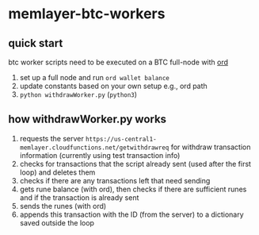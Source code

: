 # memlayer-btc-workers

## quick start
btc worker scripts need to be executed on a BTC full-node with [ord](https://docs.ordinals.com/) 
1. set up a full node and run `ord wallet balance`
2. update constants based on your own setup e.g., ord path
3. `python withdrawWorker.py` (`python3`)

## how **withdrawWorker.py** works
1. requests the server `https://us-central1-memlayer.cloudfunctions.net/getwithdrawreq` for withdraw transaction information (currently using test transaction info)
2. checks for transactions that the script already sent (used after the first loop) and deletes them
3. checks if there are any transactions left that need sending
4. gets rune balance (with ord), then checks if there are sufficient runes and if the transaction is already sent
5. sends the runes (with ord)
6. appends this transaction with the ID (from the server) to a dictionary saved outside the loop
